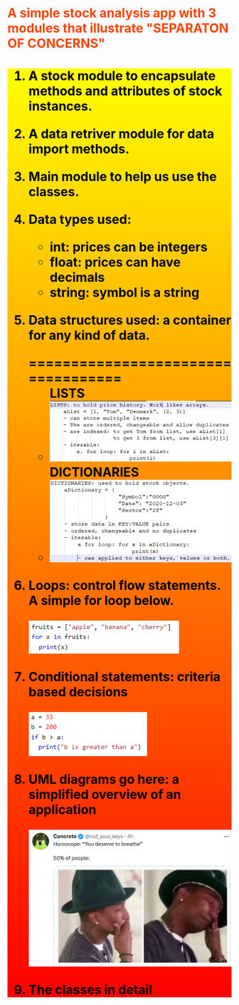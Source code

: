 <h1 style = "color:orangered">A simple stock analysis app with 3 modules that illustrate "SEPARATON OF CONCERNS"<h1>

<div style = "background:linear-gradient(0deg, red, yellow); color:black">

1. <p>A stock module to encapsulate methods and attributes of stock instances.</p>
2. <p>A data retriver module for  data import methods.</p> 
3. <p>Main module to help us use the classes.</p> 
4. <p>Data types used:</p> 
    <ul id = "list1">
    <li>int: prices can be integers</li>
    <li>float: prices can have decimals</li>
    <li>string: symbol is a string</li>
    </ul>
5. <p>Data structures used: a container for any kind of data.</p>
    ===================================
    <ul id = "list2">
    LISTS
    <li><img src ="img/lists.PNG"></img></li>
    DICTIONARIES
    <li><img src ="img/dictionaries.PNG"></img></li>
    </ul> 

6. <p>Loops: control flow statements. A simple for loop below.</p>
    <img src = "img/4loop.PNG"></img>
7. <p>Conditional statements: criteria based decisions</p>
    <img src = "img/conditional.PNG"></img>
8. <p>UML diagrams go here: a simplified overview of an application</p>
    <img src ="img/horoscope.PNG"></img>
9. <p>The classes in detail</p>
</div>